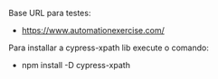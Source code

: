 Base URL para testes: 
* https://www.automationexercise.com/


Para installar a cypress-xpath lib execute o comando: 
* npm install -D cypress-xpath


